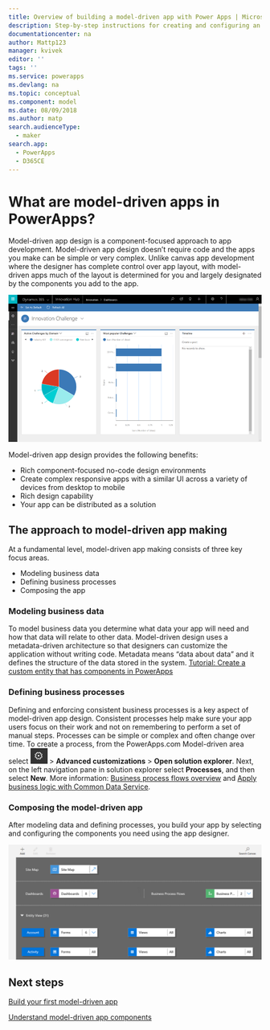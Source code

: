 ```yaml
---
title: Overview of building a model-driven app with Power Apps | Microsoft Docs
description: Step-by-step instructions for creating and configuring an entity to use with a Power Apps app.
documentationcenter: na
author: Mattp123
manager: kvivek
editor: ''
tags: ''
ms.service: powerapps
ms.devlang: na
ms.topic: conceptual
ms.component: model
ms.date: 08/09/2018
ms.author: matp
search.audienceType: 
  - maker
search.app: 
  - PowerApps
  - D365CE
---
```

# What are model-driven apps in PowerApps?

Model-driven app design is a component-focused approach to app development. Model-driven app design doesn’t require code and the apps you make can be simple or very complex.  Unlike canvas app development where the designer has complete control over app layout, with model-driven apps much of the layout is determined for you and largely designated by the components you add to the app. 

![Sample model-driven app](media/model-driven-app-overview/model-app-sample.png)

Model-driven app design provides the following benefits:
- Rich component-focused no-code design environments 
- Create complex responsive apps with a similar UI across a variety of devices from desktop to mobile
- Rich design capability 
- Your app can be distributed as a solution
 
## The approach to model-driven app making
At a fundamental level, model-driven app making consists of three key focus areas.

- Modeling business data 
- Defining business processes 
- Composing the app

### Modeling business data
To model business data you determine what data your app will need and how that data will relate to other data. Model-driven design uses a metadata-driven architecture so that designers can customize the application without writing code. Metadata means “data about data” and it defines the structure of the data stored in the system. [Tutorial: Create a custom entity that has components in PowerApps](../common-data-service/create-custom-entity.md)

### Defining business processes
Defining and enforcing consistent business processes is a key aspect of model-driven app design. Consistent processes help make sure your app users focus on their work and not on remembering to perform a set of manual steps. Processes can be simple or complex and often change over time. To create a process, from the PowerApps.com Model-driven area select ![Settings](media/powerapps-gear.png) > **Advanced customizations** > **Open solution explorer**. Next, on the left navigation pane in solution explorer select **Processes**, and then select **New**. More information: [Business process flows overview](/flow/business-process-flows-overview) and [Apply business logic with Common Data Service](../common-data-service/cds-processes.md). 

### Composing the model-driven app
After modeling data and defining processes, you build your app by selecting and configuring the components you need using the app designer.

![App designer](media/model-driven-app-overview/app-designer.png)

## Next steps

[Build your first model-driven app](build-first-model-driven-app.md)

[Understand model-driven app components](model-driven-app-components.md)

